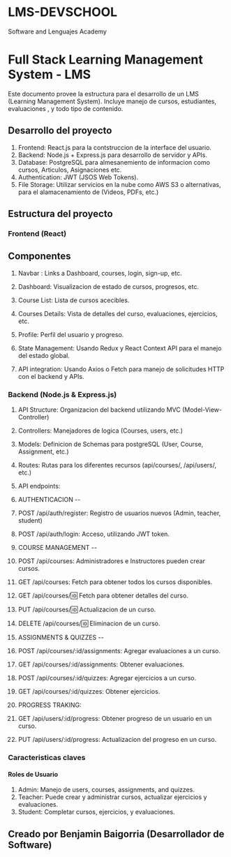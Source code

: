 # LMS-DEVSCHOOL
Software and Lenguajes Academy
# Full Stack Learning Management System - LMS
Este documento provee la estructura para el desarrollo de un LMS (Learning Management System).
Incluye manejo de cursos, estudiantes, evaluaciones , y todo tipo de contenido.

## Desarrollo del proyecto
1. Frontend: React.js para la contstruccion de la interface del usuario.
2. Backend: Node.js + Express.js para desarrollo de servidor y APIs.
3. Database: PostgreSQL para almesanemiento de informacion como cursos, Articulos, Asignaciones etc.
4. Authentication: JWT (JSOS Web Tokens).
5. File Storage: Utilizar servicios en la nube como AWS S3 o alternativas, para el alamacenamiento de (Videos, PDFs, etc.)

## Estructura del proyecto

### Frontend (React)
## Componentes
1. Navbar : Links a Dashboard, courses, login, sign-up, etc.
2. Dashboard: Visualizacion de estado de cursos, progresos, etc.
3. Course List: Lista de cursos acecibles.
4. Courses Details: Vista de detalles del curso, evaluaciones, ejercicios, etc.
5. Profile: Perfil del usuario y progreso.

6. State Management: Usando Redux y React Context API para el manejo del estado global.
7. API integration: Usando Axios o Fetch para manejo de solicitudes HTTP con el backend y APIs.

### Backend (Node.js & Express.js)

1. API Structure: Organizacion del backend utilizando MVC (Model-View-Controller)
2. Controllers: Manejadores de logica (Courses, users, etc.)
3. Models: Definicion de Schemas para postgreSQL (User, Course, Assignment, etc.)
4. Routes: Rutas para los diferentes recursos (api/courses/, /api/users/, etc.)

5. API endpoints:
6. AUTHENTICACION --
7. POST /api/auth/register: Registro de usuarios nuevos (Admin, teacher, student)
8. POST /api/auth/login: Acceso, utilizando JWT token.
9. COURSE MANAGEMENT --
10. POST /api/courses: Administradores e Instructores pueden crear cursos.
11. GET /api/courses: Fetch para obtener todos los cursos disponibles.
12. GET /api/courses/:id: Fetch para obtener detalles del curso.
13. PUT /api/courses/:id: Actualizacion de un curso.
14. DELETE /api/courses/:id: Eliminacion de un curso.
15. ASSIGNMENTS & QUIZZES --
16. POST /api/courses/:id/assignments: Agregar evaluaciones a un curso.
17. GET /api/courses/:id/assignments: Obtener evaluaciones.
18. POST /api/courses/:id/quizzes: Agregar ejercicios a un curso.
19. GET /api/courses/:id/quizzes: Obtener ejercicios.
20. PROGRESS TRAKING:
21. GET /api/users/:id/progress: Obtener progreso de un usuario en un curso.
22. PUT /api/users/:id/progress: Actualizacion del progreso en un curso.

### Caracteristicas claves
#### Roles de Usuario
1. Admin: Manejo de users, courses, assignments, and quizzes.
2. Teacher: Puede crear y administrar cursos, actualizar ejercicios y evaluaciones.
3. Student: Completar cursos, ejercicios, y evaluaciones.





## Creado por Benjamin Baigorria (Desarrollador de Software)